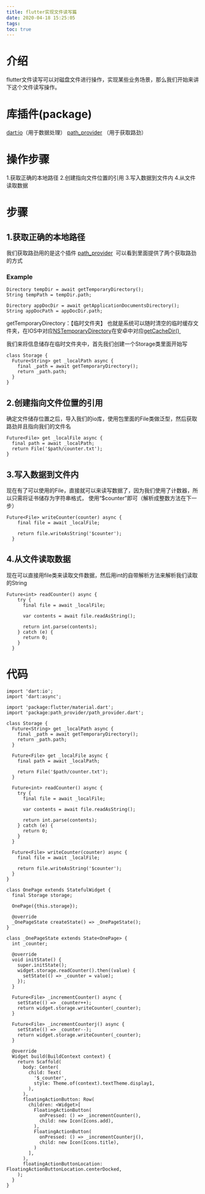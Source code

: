 ```yaml
---
title: flutter实现文件读写篇
date: 2020-04-18 15:25:05
tags:
toc: true
---
```

# 介绍
flutter文件读写可以对磁盘文件进行操作，实现某些业务场景，那么我们开始来讲下这个文件读写操作。

# 库插件(package)
[dart:io](https://api.flutter.dev/flutter/dart-io/dart-io-library.html)（用于数据处理）
[path_provider](https://pub.flutter-io.cn/packages/path_provider) （用于获取路劲）

# 操作步骤
1.获取正确的本地路径
2.创建指向文件位置的引用
3.写入数据到文件内
4.从文件读取数据

# 步骤
## 1.获取正确的本地路径
我们获取路劲用的是这个插件
[path_provider](https://pub.flutter-io.cn/packages/path_provider) 
可以看到里面提供了两个获取路劲的方式

### Example

```
Directory tempDir = await getTemporaryDirectory();
String tempPath = tempDir.path;

Directory appDocDir = await getApplicationDocumentsDirectory();
String appDocPath = appDocDir.path;
```

getTemporaryDirectory：【临时文件夹】
也就是系统可以随时清空的临时缓存文件夹，在IOS中对应[NSTemporaryDirectory](https://developer.apple.com/documentation/foundation/1409211-nstemporarydirectory)在安卓中对应[getCacheDir() ](https://developer.android.google.cn/reference/android/content/Context#getCacheDir())

我们来将信息储存在临时文件夹中，首先我们创建一个Storage类里面开始写

```
class Storage {
  Future<String> get _localPath async {
    final _path = await getTemporaryDirectory();
    return _path.path;
  }
}
```

## 2.创建指向文件位置的引用
确定文件储存位置之后，导入我们的io库，使用包里面的File类做泛型，然后获取路劲并且指向我们的文件名

```
Future<File> get _localFile async {
  final path = await _localPath;
  return File('$path/counter.txt');
}
```


## 3.写入数据到文件内
现在有了可以使用的File，直接就可以来读写数据了，因为我们使用了计数器，所以只需将证书储存为字符串格式，
使用“$counter”即可（解析成整数方法在下一步）

```
Future<File> writeCounter(counter) async {
    final file = await _localFile;

    return file.writeAsString('$counter');
  }
```

## 4.从文件读取数据
现在可以直接用file类来读取文件数据，然后用int的自带解析方法来解析我们读取的String

```
Future<int> readCounter() async {
    try {
      final file = await _localFile;

      var contents = await file.readAsString();

      return int.parse(contents);
    } catch (e) {
      return 0;
    }
  }
```

# 代码

```
import 'dart:io';
import 'dart:async';

import 'package:flutter/material.dart';
import 'package:path_provider/path_provider.dart';

class Storage {
  Future<String> get _localPath async {
    final _path = await getTemporaryDirectory();
    return _path.path;
  }

  Future<File> get _localFile async {
    final path = await _localPath;

    return File('$path/counter.txt');
  }

  Future<int> readCounter() async {
    try {
      final file = await _localFile;

      var contents = await file.readAsString();

      return int.parse(contents);
    } catch (e) {
      return 0;
    }
  }

  Future<File> writeCounter(counter) async {
    final file = await _localFile;

    return file.writeAsString('$counter');
  }
}

class OnePage extends StatefulWidget {
  final Storage storage;

  OnePage({this.storage});

  @override
  _OnePageState createState() => _OnePageState();
}

class _OnePageState extends State<OnePage> {
  int _counter;

  @override
  void initState() {
    super.initState();
    widget.storage.readCounter().then((value) {
      setState(() => _counter = value);
    });
  }

  Future<File> _incrementCounter() async {
    setState(() => _counter++);
    return widget.storage.writeCounter(_counter);
  }

  Future<File> _incrementCounterj() async {
    setState(() => _counter--);
    return widget.storage.writeCounter(_counter);
  }

  @override
  Widget build(BuildContext context) {
    return Scaffold(
      body: Center(
        child: Text(
          '$_counter',
          style: Theme.of(context).textTheme.display1,
        ),
      ),
      floatingActionButton: Row(
        children: <Widget>[
          FloatingActionButton(
            onPressed: () => _incrementCounter(),
            child: new Icon(Icons.add),
          ),
          FloatingActionButton(
            onPressed: () => _incrementCounterj(),
            child: new Icon(Icons.title),
          )
        ],
      ),
      floatingActionButtonLocation: FloatingActionButtonLocation.centerDocked,
    );
  }
}

```
